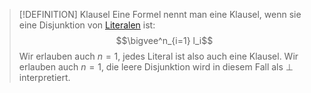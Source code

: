 
>[!DEFINITION]  Klausel
>Eine Formel nennt man eine Klausel, wenn sie eine Disjunktion von [Literalen](Literal.md) ist:
>$$\bigvee^n_{i=1} l_i$$ 
>Wir erlauben auch $n=1$, jedes Literal ist also auch eine Klausel. Wir erlauben auch $n=1$, die leere Disjunktion wird in diesem Fall als $\bot$ interpretiert.

